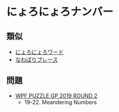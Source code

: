 # にょろにょろナンバー

## 類似
- [にょろにょろワード](meanderingwords.md)
- [なわばりプレース](nawabariplace.md)

## 問題
- [WPF PUZZLE GP 2019 ROUND 2](../questions/wpfpgp2019-2.md)
	- 19-22. Meandering Numbers
